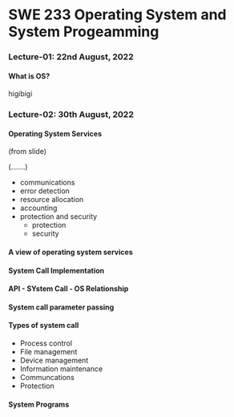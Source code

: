 
# SWE 233 Operating System and System Progeamming


### Lecture-01: 22nd August, 2022

#### What is OS?
higibigi


### Lecture-02: 30th August, 2022

#### Operating System Services
(from slide)

(.......)

* communications
* error detection
* resource allocation
* accounting
* protection and security
  - protection
  - security

#### A view of operating system services

#### System Call Implementation

#### API - SYstem Call - OS Relationship

#### System call parameter passing

#### Types of system call

* Process control
* File management
* Device management
* Information maintenance
* Communcations
* Protection

#### System Programs
